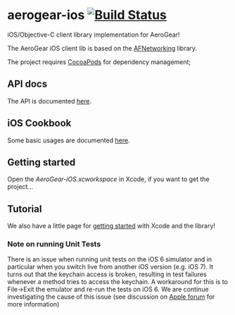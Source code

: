 # aerogear-ios [![Build Status](https://travis-ci.org/aerogear/aerogear-ios.png)](https://travis-ci.org/aerogear/aerogear-ios)

iOS/Objective-C client library implementation for AeroGear!

The AeroGear iOS client lib is based on the [AFNetworking](https://github.com/AFNetworking/AFNetworking/) library.

The project requires [CocoaPods](http://cocoapods.org/) for dependency management;

## API docs

The API is documented [here](http://aerogear.org/docs/specs/aerogear-ios/). 

## iOS Cookbook

Some basic usages are documented [here](http://aerogear.org/docs/guides/iOSCookbook/).

## Getting started

Open the _AeroGear-iOS.xcworkspace_ in Xcode, if you want to get the project...

## Tutorial

We also have a little page for [getting started](http://aerogear.org/docs/guides/GetStartedwithAeroGearandXcode/) with Xcode and the library!

### Note on running Unit Tests
There is an issue when running unit tests on the iOS 6 simulator and in particular when you switch live from another iOS version (e.g. iOS 7). It turns out that the keychain access is broken, resulting in test failures whenever a method tries to access the keychain. A workaround for this is to File->Exit the emulator and re-run the tests on iOS 6. We are continue investigating the cause of this issue (see discussion on [Apple forum](https://devforums.apple.com/message/919209) for more information)
